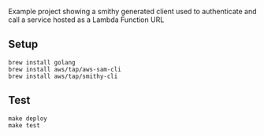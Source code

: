 Example project showing a smithy generated client used to authenticate and call a service hosted as a Lambda Function URL

## Setup

```
brew install golang
brew install aws/tap/aws-sam-cli
brew install aws/tap/smithy-cli
```

## Test

```
make deploy
make test
```
